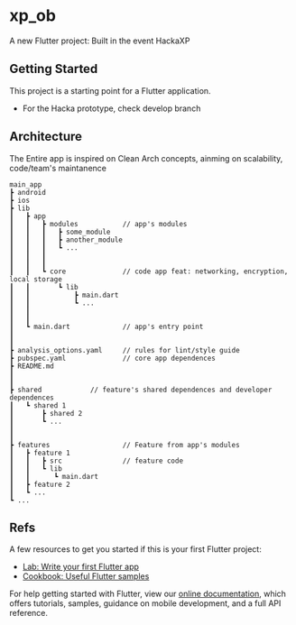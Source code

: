 # xp_ob

A new Flutter project: Built in the event HackaXP

## Getting Started

This project is a starting point for a Flutter application.

- For the Hacka prototype, check develop branch

## Architecture

The Entire app is inspired on Clean Arch concepts, ainming on scalability, code/team's maintanence  

```
main_app
┣ android
┣ ios
┣ lib
┃   ┣ app
┃   ┃   ┣ modules           // app's modules
┃   ┃   ┃   ┣ some_module
┃   ┃   ┃   ┣ another_module
┃   ┃   ┃   ┗ ...
┃   ┃   ┃ 
┃   ┃   ┃
┃   ┃   ┗ core              // code app feat: networking, encryption, local storage
┃   ┃       ┗ lib
┃   ┃           ┣ main.dart
┃   ┃           ┗ ...
┃   ┃   
┃   ┃   
┃   ┗ main.dart             // app's entry point
┃
┃
┣ analysis_options.yaml     // rules for lint/style guide
┣ pubspec.yaml              // core app dependences
┣ README.md
┃
┃
┣ shared            // feature's shared dependences and developer dependences
┃   ┗ shared 1
┃       ┣ shared 2
┃       ┗ ... 
┃
┃
┣ features                  // Feature from app's modules
┃   ┣ feature 1
┃   ┃   ┣ src               // feature code
┃   ┃   ┗ lib
┃   ┃      ┗ main.dart
┃   ┣ feature 2
┃   ┗ ...
┗ ...
```



## Refs

A few resources to get you started if this is your first Flutter project:

- [Lab: Write your first Flutter app](https://flutter.dev/docs/get-started/codelab)
- [Cookbook: Useful Flutter samples](https://flutter.dev/docs/cookbook)

For help getting started with Flutter, view our
[online documentation](https://flutter.dev/docs), which offers tutorials,
samples, guidance on mobile development, and a full API reference.
